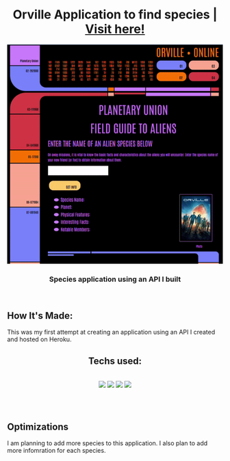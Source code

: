 <h1 align="center">Orville Application to find species | <a href="https://tonyherbert22atx.github.io/Orville-APP/">Visit here!</a></h1>

<div align="center">

![an animation of using the species application](orvilleappNEW.gif)

</div>

<h3 align="center">Species application using an API I built</h3>
<br>

## How It's Made:

This was my first attempt at creating an application using an API I created and hosted on Heroku.

<h2 align="center">Techs used:</h2>
<br>
<div align="center">
    <img src="https://img.shields.io/static/v1?label=|&message=HTML5&color=23555f&style=plastic&logo=html5"/>
    <img src="https://img.shields.io/static/v1?label=|&message=CSS3&color=285f65&style=plastic&logo=css3"/>
    <img src="https://img.shields.io/static/v1?label=|&message=JAVASCRIPT&color=3c7f5d&style=plastic&logo=javascript"/>
    <img src="https://img.shields.io/static/v1?label=|&message=GIT&color=cbb148&style=plastic&logo=git"/>
</div>

##
<br>

## Optimizations

I am planning to add more species to this application. 
I also plan to add more infomration for each species. 

